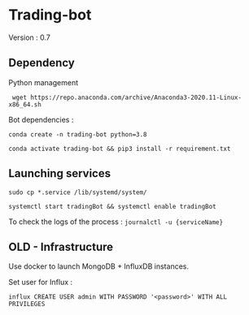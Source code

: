 # Trading-bot

Version : 0.7

## Dependency

Python management

     wget https://repo.anaconda.com/archive/Anaconda3-2020.11-Linux-x86_64.sh

Bot dependencies :

    conda create -n trading-bot python=3.8

    conda activate trading-bot && pip3 install -r requirement.txt

## Launching services

    sudo cp *.service /lib/systemd/system/

    systemctl start tradingBot && systemctl enable tradingBot

To check the logs of the process : `journalctl -u {serviceName}`


## OLD - Infrastructure

Use docker to launch MongoDB + InfluxDB instances.

Set user for Influx :

    influx CREATE USER admin WITH PASSWORD '<password>' WITH ALL PRIVILEGES

